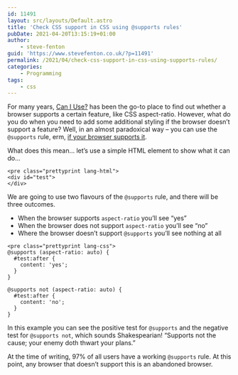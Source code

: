 ```yaml
---
id: 11491
layout: src/layouts/Default.astro
title: 'Check CSS support in CSS using @supports rules'
pubDate: 2021-04-20T13:15:19+01:00
author:
    - steve-fenton
guid: 'https://www.stevefenton.co.uk/?p=11491'
permalink: /2021/04/check-css-support-in-css-using-supports-rules/
categories:
    - Programming
tags:
    - css
---
```


For many years, [Can I Use?](https://caniuse.com/mdn-css_properties_aspect-ratio) has been the go-to place to find out whether a browser supports a certain feature, like CSS aspect-ratio. However, what do you do when you need to add some additional styling if the browser doesn’t support a feature? Well, in an almost paradoxical way – you can use the `@supports` rule, erm, [if your browser supports it](https://caniuse.com/css-featurequeries).

What does this mean… let’s use a simple HTML element to show what it can do…

```
<pre class="prettyprint lang-html">
<div id="test">
</div>
```

We are going to use two flavours of the `@supports` rule, and there will be three outcomes.

- When the browser supports `aspect-ratio` you’ll see “yes”
- When the browser does not support `aspect-ratio` you’ll see “no”
- Where the browser doesn’t support `@supports` you’ll see nothing at all

```
<pre class="prettyprint lang-css">
@supports (aspect-ratio: auto) {
  #test:after {
    content: 'yes';
  }
}

@supports not (aspect-ratio: auto) { 
  #test:after {
    content: 'no';
  }
}
```

In this example you can see the positive test for `@supports` and the negative test for `@supports not`, which sounds Shakespearian! “Supports not the cause; your enemy doth thwart your plans.”

At the time of writing, 97% of all users have a working `@supports` rule. At this point, any browser that doesn’t support this is an abandoned browser.